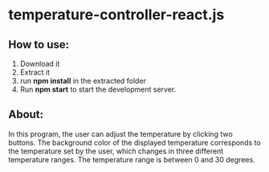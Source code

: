 # temperature-controller-react.js
## How to use:
1. Download it
2. Extract it
3. run **npm install** in the extracted folder
4. Run **npm start** to start the development server.
## About:
In this program, the user can adjust the temperature by clicking two buttons. The background color of the displayed temperature corresponds to the temperature set by the user, which changes in three different temperature ranges. The temperature range is between 0 and 30 degrees.
